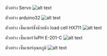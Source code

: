 ตัวอย่าง Servo
![alt text](https://www.img.in.th/images/95da1383c3f7a1fdc6c429d6a011cb35.jpg)

ตัวอย่าง arduino32
![alt text](https://www.img.in.th/images/849af9d01d83b300c25d37d88352fc2e.jpg)

ตัวอย่าง เซ็นเซอร์ชั่งน้ำหนัก load cell HX711
![alt text](https://www.img.in.th/images/6216ca21bcce51ac60891ce631e37443.jpg)

ตัวอย่าง เซ็นเซอร์วัดPH E-201-C
![alt text](https://www.img.in.th/images/f0056a76b6438cac24c4c3afd243f1a7.jpg)

ตัวอย่าง เซ็นเซอร์อุณหภูมิ
![alt text](https://www.img.in.th/images/06fd1f61ec707045ed459ba13afc77e4.jpg)
